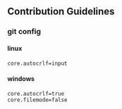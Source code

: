 ## Contribution Guidelines

### git config

#### linux

```
core.autocrlf=input
```

#### windows

```
core.autocrlf=true
core.filemode=false
```
